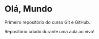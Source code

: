 # Olá, Mundo
 Primeiro repositório do curso Git e GitHub.

 Repositório criado durante uma aula ao vivo!
